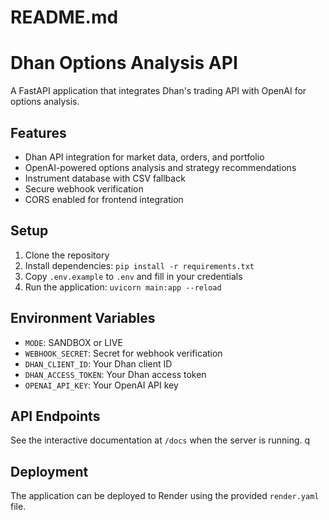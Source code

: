 # README.md
# Dhan Options Analysis API

A FastAPI application that integrates Dhan's trading API with OpenAI for options analysis.

## Features

- Dhan API integration for market data, orders, and portfolio
- OpenAI-powered options analysis and strategy recommendations
- Instrument database with CSV fallback
- Secure webhook verification
- CORS enabled for frontend integration

## Setup

1. Clone the repository
2. Install dependencies: `pip install -r requirements.txt`
3. Copy `.env.example` to `.env` and fill in your credentials
4. Run the application: `uvicorn main:app --reload`

## Environment Variables

- `MODE`: SANDBOX or LIVE
- `WEBHOOK_SECRET`: Secret for webhook verification
- `DHAN_CLIENT_ID`: Your Dhan client ID
- `DHAN_ACCESS_TOKEN`: Your Dhan access token
- `OPENAI_API_KEY`: Your OpenAI API key

## API Endpoints

See the interactive documentation at `/docs` when the server is running.
q
## Deployment

The application can be deployed to Render using the provided `render.yaml` file.
